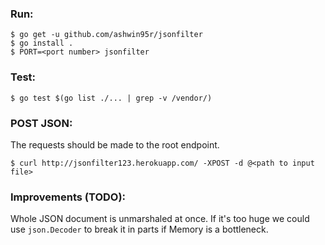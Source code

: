 ### Run:

```
$ go get -u github.com/ashwin95r/jsonfilter
$ go install .
$ PORT=<port number> jsonfilter
```

### Test:

```
$ go test $(go list ./... | grep -v /vendor/)
```

### POST JSON:

The requests should be made to the root endpoint.
```
$ curl http://jsonfilter123.herokuapp.com/ -XPOST -d @<path to input file>
```

### Improvements (TODO):

Whole JSON document is unmarshaled at once. If it's too huge we could use `json.Decoder` to break it in parts if Memory is a bottleneck.
